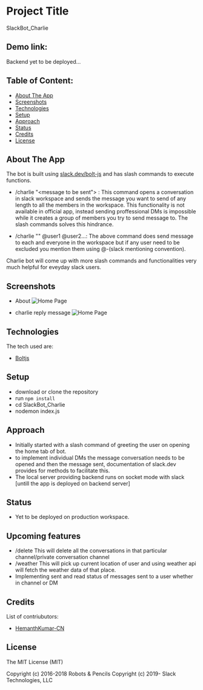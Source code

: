 # Project Title

SlackBot_Charlie

## Demo link:

Backend yet to be deployed...

## Table of Content:

- [About The App](#about-the-app)
- [Screenshots](#screenshots)
- [Technologies](#technologies)
- [Setup](#setup)
- [Approach](#approach)
- [Status](#status)
- [Credits](#credits)
- [License](#license)

## About The App

The bot is built using [slack.dev/bolt-js](https://github.com/slackapi/bolt-js) and has slash commands to execute functions.
- /charlie "<message to be sent"> : This command opens a conversation in slack workspace and sends the message you want to send of any length to all the members in the workspace.
This functionality is not available in official app, instead sending proffessional DMs is impossible while it creates a group of members you try to send message to.
The slash commands solves this hindrance.

- /charlie "<message>" @user1 @user2...: The above command does send message to each and everyone in the workspace but if any user need to be excluded you mention them using @-(slack mentioning convention).

Charlie bot will come up with more slash commands and functionalities very much helpful for eveyday slack users.

## Screenshots

- About 
![Home Page](https://i.ibb.co/QJmc3VM/Screenshot-212.png)

- charlie reply message
![Home Page](https://i.ibb.co/9pF8JkV/Screenshot-213.png)

## Technologies

The tech used are:

- [Boltjs](https://github.com/slackapi/bolt-js)

## Setup

- download or clone the repository
- run `npm install`
- cd SlackBot_Charlie
- nodemon index.js

## Approach

- Initially started with a slash command of greeting the user on opening the home tab of bot.
- to implement individual DMs the message conversation needs to be opened and then the message sent, documentation of slack.dev provides for methods to facilitate this.
- The local server providing backend runs on socket mode with slack [untill the app is deployed on backend server]

## Status
- Yet to be deployed on production workspace.

## Upcoming features
- /delete This will delete all the conversations in that particular channel/private conversation channel
- /weather This will pick up current location of user and using weather api will fetch the weather data of that place.
- Implementing sent and read status of messages sent to a user whether in channel or DM 

## Credits
List of contriubutors:

- [HemanthKumar-CN](https://github.com/HemanthKumar-CN)

## License
The MIT License (MIT)

Copyright (c) 2016-2018 Robots & Pencils
Copyright (c) 2019- Slack Technologies, LLC

